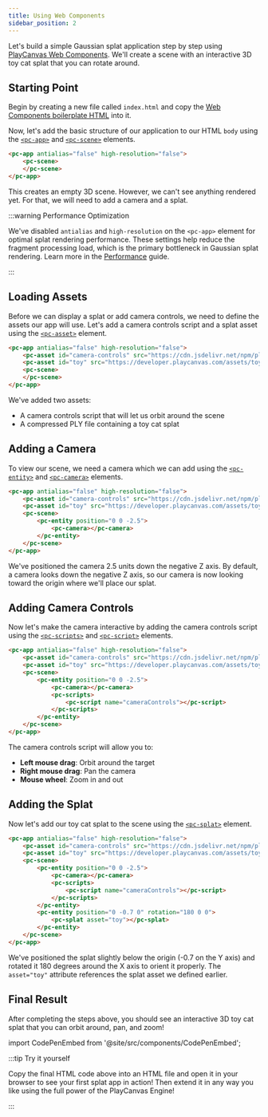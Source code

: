 ```yaml
---
title: Using Web Components
sidebar_position: 2
---
```


Let's build a simple Gaussian splat application step by step using [PlayCanvas Web Components](/user-manual/web-components). We'll create a scene with an interactive 3D toy cat splat that you can rotate around.

## Starting Point

Begin by creating a new file called `index.html` and copy the [Web Components boilerplate HTML](/user-manual/web-components/getting-started/#boilerplate-html) into it.

Now, let's add the basic structure of our application to our HTML `body` using the [`<pc-app>`](/user-manual/web-components/tags/pc-app) and [`<pc-scene>`](/user-manual/web-components/tags/pc-scene) elements.

```html
<pc-app antialias="false" high-resolution="false">
    <pc-scene>
    </pc-scene>
</pc-app>
```

This creates an empty 3D scene. However, we can't see anything rendered yet. For that, we will need to add a camera and a splat.

:::warning Performance Optimization

We've disabled `antialias` and `high-resolution` on the `<pc-app>` element for optimal splat rendering performance. These settings help reduce the fragment processing load, which is the primary bottleneck in Gaussian splat rendering. Learn more in the [Performance](../engine-features/performance.md) guide.

:::

## Loading Assets

Before we can display a splat or add camera controls, we need to define the assets our app will use. Let's add a camera controls script and a splat asset using the [`<pc-asset>`](/user-manual/web-components/tags/pc-asset) element.

```html {2-3}
<pc-app antialias="false" high-resolution="false">
    <pc-asset id="camera-controls" src="https://cdn.jsdelivr.net/npm/playcanvas@2.8.2/scripts/esm/camera-controls.mjs" preload></pc-asset>
    <pc-asset id="toy" src="https://developer.playcanvas.com/assets/toy-cat.compressed.ply"></pc-asset>
    <pc-scene>
    </pc-scene>
</pc-app>
```

We've added two assets:

- A camera controls script that will let us orbit around the scene
- A compressed PLY file containing a toy cat splat

## Adding a Camera

To view our scene, we need a camera which we can add using the [`<pc-entity>`](/user-manual/web-components/tags/pc-entity) and [`<pc-camera>`](/user-manual/web-components/tags/pc-camera) elements.

```html {5-7}
<pc-app antialias="false" high-resolution="false">
    <pc-asset id="camera-controls" src="https://cdn.jsdelivr.net/npm/playcanvas@2.8.2/scripts/esm/camera-controls.mjs" preload></pc-asset>
    <pc-asset id="toy" src="https://developer.playcanvas.com/assets/toy-cat.compressed.ply"></pc-asset>
    <pc-scene>
        <pc-entity position="0 0 -2.5">
            <pc-camera></pc-camera>
        </pc-entity>
    </pc-scene>
</pc-app>
```

We've positioned the camera 2.5 units down the negative Z axis. By default, a camera looks down the negative Z axis, so our camera is now looking toward the origin where we'll place our splat.

## Adding Camera Controls

Now let's make the camera interactive by adding the camera controls script using the [`<pc-scripts>`](/user-manual/web-components/tags/pc-scripts) and [`<pc-script>`](/user-manual/web-components/tags/pc-script) elements.

```html {7-9}
<pc-app antialias="false" high-resolution="false">
    <pc-asset id="camera-controls" src="https://cdn.jsdelivr.net/npm/playcanvas@2.8.2/scripts/esm/camera-controls.mjs" preload></pc-asset>
    <pc-asset id="toy" src="https://developer.playcanvas.com/assets/toy-cat.compressed.ply"></pc-asset>
    <pc-scene>
        <pc-entity position="0 0 -2.5">
            <pc-camera></pc-camera>
            <pc-scripts>
                <pc-script name="cameraControls"></pc-script>
            </pc-scripts>
        </pc-entity>
    </pc-scene>
</pc-app>
```

The camera controls script will allow you to:

- **Left mouse drag**: Orbit around the target
- **Right mouse drag**: Pan the camera
- **Mouse wheel**: Zoom in and out

## Adding the Splat

Now let's add our toy cat splat to the scene using the [`<pc-splat>`](/user-manual/web-components/tags/pc-splat) element.

```html {11-13}
<pc-app antialias="false" high-resolution="false">
    <pc-asset id="camera-controls" src="https://cdn.jsdelivr.net/npm/playcanvas@2.8.2/scripts/esm/camera-controls.mjs" preload></pc-asset>
    <pc-asset id="toy" src="https://developer.playcanvas.com/assets/toy-cat.compressed.ply"></pc-asset>
    <pc-scene>
        <pc-entity position="0 0 -2.5">
            <pc-camera></pc-camera>
            <pc-scripts>
                <pc-script name="cameraControls"></pc-script>
            </pc-scripts>
        </pc-entity>
        <pc-entity position="0 -0.7 0" rotation="180 0 0">
            <pc-splat asset="toy"></pc-splat>
        </pc-entity>
    </pc-scene>
</pc-app>
```

We've positioned the splat slightly below the origin (-0.7 on the Y axis) and rotated it 180 degrees around the X axis to orient it properly. The `asset="toy"` attribute references the splat asset we defined earlier.

## Final Result

After completing the steps above, you should see an interactive 3D toy cat splat that you can orbit around, pan, and zoom!

import CodePenEmbed from '@site/src/components/CodePenEmbed';

<CodePenEmbed id="MYgGZax" title="<pc-splat> example" />

:::tip Try it yourself

Copy the final HTML code above into an HTML file and open it in your browser to see your first splat app in action! Then extend it in any way you like using the full power of the PlayCanvas Engine!

:::
